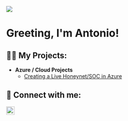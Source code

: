 ![](https://i.imgur.com/jpZH1Fh.png)
<h1>                                                   Greeting, I'm Antonio!
</a></h1>

<h2>👨‍💻 My Projects:</h2>

- <b>Azure / Cloud Projects</b>
  - [Creating a Live Honeynet/SOC in Azure](https://github.com/AJTellez/Azure-SOC)


<h2> 🤳 Connect with me:</h2>


[<img align="left" alt="Antonio J. Tellez| LinkedIn" width="22px" src="https://cdn.jsdelivr.net/npm/simple-icons@v3/icons/linkedin.svg" />][linkedin]



[linkedin]: https://www.linkedin.com/in/atellez/

